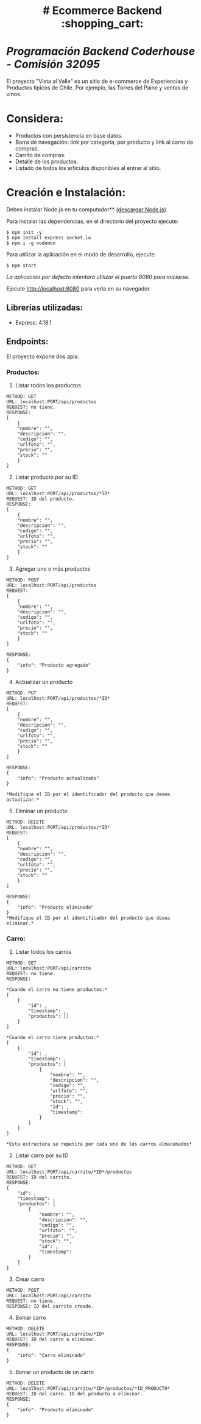 
<h1 align="center"> # Ecommerce Backend :shopping_cart: </h1>

# *Programación Backend Coderhouse - Comisión 32095*

El proyecto "Vista al Valle" es un sitio de e-commerce de Experiencias y Productos tipicos de Chile. Por ejemplo, las Torres del Paine y ventas de vinos.

# Considera:
- Productos con persistencia en base datos.
- Barra de navegación: link por categoría, por producto y link al carro de compras.
- Carrito de compras.
- Detalle de los productos.
- Listado de todos los artículos disponibles al entrar al sitio.

# Creación e Instalación:

Debes instalar Node.js en tu computador** [(descargar Node.js)](https://nodejs.org/es/download/).

Para instalar las dependencias, en el directorio del proyecto ejecute: 
```
$ npm init -y 
$ npm install express socket.io
$ npm i -g nodemon
```

Para utilizar la aplicación en el modo de desarrollo, ejecute:
```
$ npm start
````
*La aplicación por defecto intentará utilizar el puerto 8080 para iniciarse.*

Ejecute [http://localhost:8080](http://localhost:8080) para verla en su navegador.


## Librerías utilizadas:
- Express: 4.18.1.

## Endpoints:

El proyecto expone dos apis:


### Productos:

1. Listar todos los productos
```
METHOD: GET
URL: localhost:PORT/api/productos
REQUEST: no tiene.
RESPONSE: 
[
    {
    "nombre": "", 
    "descripcion": "",
    "codigo": "",
    "urlfoto": "",
    "precio": "",
    "stock": ""
    }
]
```

2. Listar producto por su ID
```
METHOD: GET
URL: localhost:PORT/api/productos/*ID*
REQUEST: ID del producto.
RESPONSE: 
[
    {
    "nombre": "", 
    "descripcion": "",
    "codigo": "",
    "urlfoto": "",
    "precio": "",
    "stock": ""
    }
]
```

3. Agregar uno o más productos
```
METHOD: POST
URL: localhost:PORT/api/productos
REQUEST: 
[
    {
    "nombre": "", 
    "descripcion": "",
    "codigo": "",
    "urlfoto": "",
    "precio": "",
    "stock": ""
    }
]

RESPONSE: 
{
    "info": "Producto agregado"
}
```

4. Actualizar un producto
```
METHOD: PUT
URL: localhost:PORT/api/productos/*ID*
REQUEST: 
[
    {
    "nombre": "", 
    "descripcion": "",
    "codigo": "",
    "urlfoto": "",
    "precio": "",
    "stock": ""
    }
]

RESPONSE: 
{
    "info": "Producto actualizado"
}

*Modifique el ID por el identificador del producto que desea actualizar.*
```

5. Eliminar un producto
```
METHOD: DELETE
URL: localhost:PORT/api/productos/*ID*
REQUEST: 
[
    {
    "nombre": "", 
    "descripcion": "",
    "codigo": "",
    "urlfoto": "",
    "precio": "",
    "stock": ""
    }
]

RESPONSE: 
{
    "info": "Producto eliminado"
}
*Modifique el ID por el identificador del producto que desea eliminar.*
```

### Carro:

1. Listar todos los carros
```
METHOD: GET
URL: localhost:PORT/api/carrito
REQUEST: no tiene.
RESPONSE: 

*Cuando el carro no tiene productos:*
[
    {
        "id": ,
        "timestamp": ,
        "productos": []
    }
]

*Cuando el carro tiene productos:*
[
    {
        "id": ,
        "timestamp": ,
        "productos": [
            {
                "nombre": "",
                "descripcion": "",
                "codigo": "",
                "urlfoto": "",
                "precio": "",
                "stock": "",
                "id": ,
                "timestamp": 
            }
        ]
    }
]

*Esta estructura se repetira por cada uno de los carros almacenados*
```

2. Listar carro por su ID
```
METHOD: GET
URL: localhost:PORT/api/carrito/*ID*/productos
REQUEST: ID del carrito.
RESPONSE: 
{
    "id": ,
    "timestamp": ,
    "productos": [
        {
            "nombre": "",
            "descripcion": "",
            "codigo": "",
            "urlfoto": "",
            "precio": "",
            "stock": "",
            "id": ,
            "timestamp": 
        }
    ]
}
```

3. Crear carro
```
METHOD: POST
URL: localhost:PORT/api/carrito
REQUEST: no tiene.
RESPONSE: ID del carrito creado.
```

4. Borrar carro
```
METHOD: DELETE
URL: localhost:PORT/api/carrito/*ID*
REQUEST: ID del carro a eliminar.
RESPONSE: 
{
    "info": "Carro eliminado"
}
```


5. Borrar un producto de un carro
```
METHOD: DELETE
URL: localhost:PORT/api/carrito/*ID*/productos/*ID_PRODUCTO*
REQUEST: ID del carro. ID del producto a eliminar.
RESPONSE: 
{
    "info": "Producto eliminado"
}
```





